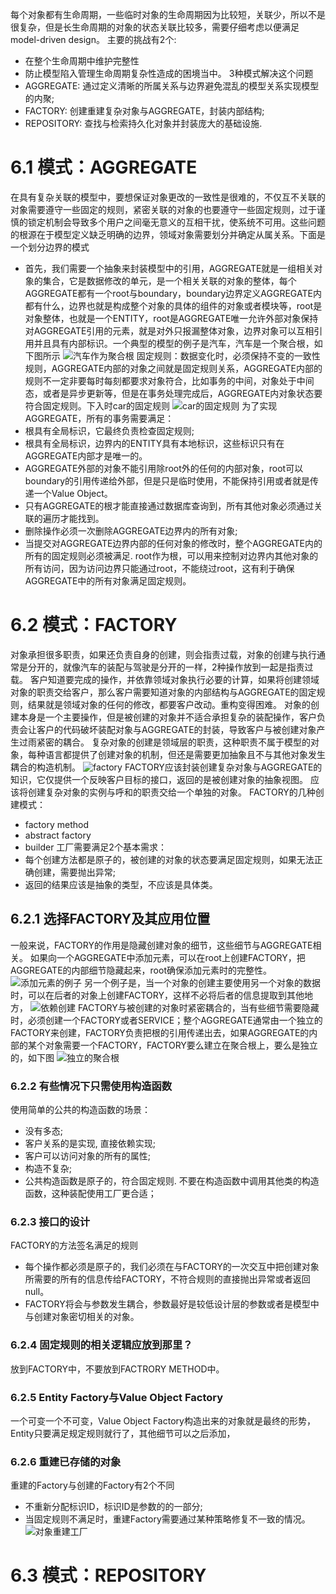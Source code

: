 每个对象都有生命周期，一些临时对象的生命周期因为比较短，关联少，所以不是很复杂，但是长生命周期的对象的状态关联比较多，需要仔细考虑以便满足model-driven design。
主要的挑战有2个:
- 在整个生命周期中维护完整性
- 防止模型陷入管理生命周期复杂性造成的困境当中。
3种模式解决这个问题
- AGGREGATE: 通过定义清晰的所属关系与边界避免混乱的模型关系实现模型的内聚;
- FACTORY: 创建重建复杂对象与AGGREGATE，封装内部结构;
- REPOSITORY: 查找与检索持久化对象并封装庞大的基础设施.
# 6.1 模式：AGGREGATE
在具有复杂关联的模型中，要想保证对象更改的一致性是很难的，不仅互不关联的对象需要遵守一些固定的规则，紧密关联的对象的也要遵守一些固定规则，过于谨慎的锁定机制会导致多个用户之间毫无意义的互相干扰，使系统不可用。这些问题的根源在于模型定义缺乏明确的边界，领域对象需要划分并确定从属关系。下面是一个划分边界的模式
- 首先，我们需要一个抽象来封装模型中的引用，AGGREGATE就是一组相关对象的集合，它是数据修改的单元，是一个相关关联的对象的整体，每个AGGREGATE都有一个root与boundary，boundary边界定义AGGREGATE内都有什么，边界也就是构成整个对象的具体的组件的对象或者模块等，root是对象整体，也就是一个ENTITY，root是AGGREGATE唯一允许外部对象保持对AGGREGATE引用的元素，就是对外只报漏整体对象，边界对象可以互相引用并且具有内部标识。一个典型的模型的例子是汽车，汽车是一个聚合根，如下图所示
![汽车作为聚合根](6/car-example.png)
固定规则：数据变化时，必须保持不变的一致性规则，AGGREGATE内部的对象之间就是固定规则关系，AGGREGATE内部的规则不一定非要每时每刻都要求对象符合，比如事务的中间，对象处于中间态，或者是异步更新等，但是在事务处理完成后，AGGREGATE内对象状态要符合固定规则。下入时car的固定规则
![car的固定规则](6/car-solid-rules.png)
为了实现AGGREGATE，所有的事务需要满足：
- 根具有全局标识，它最终负责检查固定规则;
- 根具有全局标识，边界内的ENTITY具有本地标识，这些标识只有在AGGREGATE内部才是唯一的。
- AGGREGATE外部的对象不能引用除root外的任何的内部对象，root可以boundary的引用传递给外部，但是只是临时使用，不能保持引用或者就是传递一个Value Object。
- 只有AGGREGATE的根才能直接通过数据库查询到，所有其他对象必须通过关联的遍历才能找到。
- 删除操作必须一次删除AGGREGATE边界内的所有对象;
- 当提交对AGGREGATE边界内部的任何对象的修改时，整个AGGREGATE内的所有的固定规则必须被满足.
root作为根，可以用来控制对边界内其他对象的所有访问，因为访问边界只能通过root，不能绕过root，这有利于确保AGGREGATE中的所有对象满足固定规则。
# 6.2 模式：FACTORY
对象承担很多职责，如果还负责自身的创建，则会指责过载，对象的创建与执行通常是分开的，就像汽车的装配与驾驶是分开的一样，2种操作放到一起是指责过载。
客户知道要完成的操作，并依靠领域对象执行必要的计算，如果将创建领域对象的职责交给客户，那么客户需要知道对象的内部结构与AGGREGATE的固定规则，结果就是领域对象的任何的修改，都要客户改动。重构变得困难。
对象的创建本身是一个主要操作，但是被创建的对象并不适合承担复杂的装配操作，客户负责会让客户的代码破坏装配对象与AGGREGATE的封装，导致客户与被创建对象产生过雨紧密的耦合。
复杂对象的创建是领域层的职责，这种职责不属于模型的对象，每种语言都提供了创建对象的机制，但还是需要更加抽象且不与其他对象发生耦合的构造机制。
![factory](6/factory.png)
FACTORY应该封装创建复杂对象与AGGREGATE的知识，它仅提供一个反映客户目标的接口，返回的是被创建对象的抽象视图。
应该将创建复杂对象的实例与呼和的职责交给一个单独的对象。
FACTORY的几种创建模式：
- factory method
- abstract factory
- builder
工厂需要满足2个基本需求：
- 每个创建方法都是原子的，被创建的对象的状态要满足固定规则，如果无法正确创建，需要抛出异常;
- 返回的结果应该是抽象的类型，不应该是具体类。
## 6.2.1 选择FACTORY及其应用位置
一般来说，FACTORY的作用是隐藏创建对象的细节，这些细节与AGGREGATE相关。
如果向一个AGGREGATE中添加元素，可以在root上创建FACTORY，把AGGREGATE的内部细节隐藏起来，root确保添加元素时的完整性。
![添加元素的例子](6/factory-add.png)
另一个例子是，当一个对象的创建主要使用另一个对象的数据时，可以在后者的对象上创建FACTORY，这样不必将后者的信息提取到其他地方，
![依赖创建](6/factory-dep.png)
FACTORY与被创建的对象时紧密耦合的，当有些细节需要隐藏时，必须创建一个FACTORY或者SERVICE；整个AGGREGATE通常由一个独立的FACTORY来创建，FACTORY负责把根的引用传递出去，如果AGGREGATE的内部的某个对象需要一个FACTORY，FACTORY要么建立在聚合根上，要么是独立的，如下图
![独立的聚合根](6/factory-duli.png)
### 6.2.2 有些情况下只需使用构造函数
使用简单的公共的构造函数的场景：
- 没有多态;
- 客户关系的是实现, 直接依赖实现;
- 客户可以访问对象的所有的属性;
- 构造不复杂;
- 公共构造函数是原子的，符合固定规则.
不要在构造函数中调用其他类的构造函数，这种装配使用工厂更合适；
### 6.2.3 接口的设计
FACTORY的方法签名满足的规则
- 每个操作都必须是原子的，我们必须在与FACTORY的一次交互中把创建对象所需要的所有的信息传给FACTORY，不符合规则的直接抛出异常或者返回null。
- FACTORY将会与参数发生耦合，参数最好是较低设计层的参数或者是模型中与创建对象密切相关的对象。
### 6.2.4 固定规则的相关逻辑应放到那里？
放到FACTORY中，不要放到FACTRORY METHOD中。
### 6.2.5 Entity Factory与Value Object Factory
一个可变一个不可变，Value Object Factory构造出来的对象就是最终的形势，Entity只要满足规定规则就行了，其他细节可以之后添加，
### 6.2.6 重建已存储的对象
重建的Factory与创建的Factory有2个不同
- 不重新分配标识ID，标识ID是参数的的一部分;
- 当固定规则不满足时，重建Factory需要通过某种策略修复不一致的情况。
![对象重建工厂](6/reconstruction-factory.png)
# 6.3 模式：REPOSITORY

